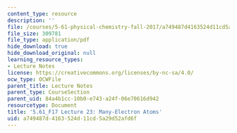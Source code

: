 ```yaml
---
content_type: resource
description: ''
file: /courses/5-61-physical-chemistry-fall-2017/a749487d4163524d11cd5a29d52afd6f_MIT5_61F17_lec23.pdf
file_size: 309781
file_type: application/pdf
hide_download: true
hide_download_original: null
learning_resource_types:
- Lecture Notes
license: https://creativecommons.org/licenses/by-nc-sa/4.0/
ocw_type: OCWFile
parent_title: Lecture Notes
parent_type: CourseSection
parent_uid: 84a4b1cc-10b0-e743-a24f-06e70616d942
resourcetype: Document
title: '5.61_F17 Lecture 23: Many-Electron Atoms'
uid: a749487d-4163-524d-11cd-5a29d52afd6f
---
```

